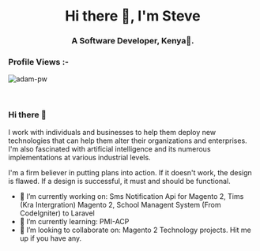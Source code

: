 <h1 align="center">Hi there 👋, I'm Steve</h1>
<h3 align="center">A Software Developer, Kenya🌟.</h3>

<p align="right"> <h3>Profile Views :-</h3> <img src="https://komarev.com/ghpvc/?username=SteveCelebrates&label=Profile%20views&color=0e75b6&style=flat"
    alt="adam-pw" /> 
  </p>

<br>


### Hi there 👋

I work with individuals and businesses to help them deploy new technologies that can help them alter their organizations and enterprises. I'm also fascinated with artificial intelligence and its numerous implementations at various industrial levels.

I'm a firm believer in putting plans into action. If it doesn't work, the design is flawed. If a design is successful, it must and should be functional.

- 🔭 I’m currently working on: Sms Notification Api for Magento 2, Tims (Kra Intergration) Magento 2, School Managent System (From CodeIgniter) to Laravel
- 🌱 I’m currently learning: PMI-ACP
- 👯 I’m looking to collaborate on: Magento 2 Technology projects. Hit me up if you have any.


<!--
**SteveCelebrates/SteveCelebrates** is a ✨ _special_ ✨ repository because its `README.md` (this file) appears on your GitHub profile.

Here are some ideas to get you started:

- 🔭 I’m currently working on ...
- 🌱 I’m currently learning ...
- 👯 I’m looking to collaborate on ...
- 🤔 I’m looking for help with ...
- 💬 Ask me about ...
- 📫 How to reach me: ...
- 😄 Pronouns: ...
- ⚡ Fun fact: ...
-->
